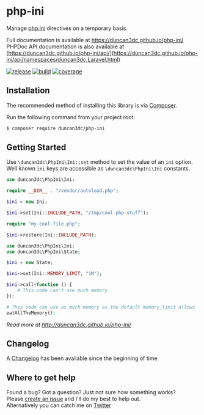 # php-ini

Manage [php.ini](https://secure.php.net/manual/en/ini.list.php) directives on a temporary basis.

Full documentation is available at https://duncan3dc.github.io/php-ini/  
PHPDoc API documentation is also available at [https://duncan3dc.github.io/php-ini/api/](https://duncan3dc.github.io/php-ini/api/namespaces/duncan3dc.Laravel.html)  

[![release](https://poser.pugx.org/duncan3dc/php-ini/version.svg)](https://packagist.org/packages/duncan3dc/php-ini)
[![build](https://travis-ci.org/duncan3dc/php-ini.svg?branch=master)](https://travis-ci.org/duncan3dc/php-ini)
[![coverage](https://codecov.io/gh/duncan3dc/php-ini/graph/badge.svg)](https://codecov.io/gh/duncan3dc/php-ini)


## Installation

The recommended method of installing this library is via [Composer](https://getcomposer.org/).

Run the following command from your project root:

```bash
$ composer require duncan3dc/php-ini
```


## Getting Started

Use `\duncan3dc\PhpIni\Ini::set` method to set the value of an `ini` option. 
Well known `ini` keys are accessible as `\duncan3dc\PhpIni\Ini` constants. 

```php
use duncan3dc\PhpIni\Ini;

require __DIR__ . "/vendor/autoload.php";

$ini = new Ini;

$ini->set(Ini::INCLUDE_PATH, "/tmp/cool-php-stuff");

require "my-cool-file.php";

$ini->restore(Ini::INCLUDE_PATH);
```

```php
use duncan3dc\PhpIni\Ini;
use duncan3dc\PhpIni\State;

$ini = new State;

$ini->set(Ini::MEMORY_LIMIT, "1M");

$ini->call(function () {
    # This code can't use much memory
});

# This code can use as much memory as the default memory_limit allows
eatAllTheMemory();
```

_Read more at http://duncan3dc.github.io/php-ini/_


## Changelog
A [Changelog](CHANGELOG.md) has been available since the beginning of time


## Where to get help
Found a bug? Got a question? Just not sure how something works?  
Please [create an issue](//github.com/duncan3dc/php-ini/issues) and I'll do my best to help out.  
Alternatively you can catch me on [Twitter](https://twitter.com/duncan3dc)
